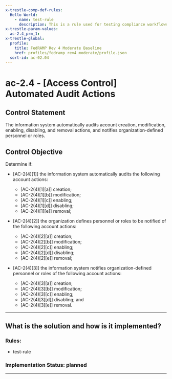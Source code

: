 ```yaml
---
x-trestle-comp-def-rules:
  Hello World:
    - name: test-rule
      description: This is a rule used for testing compliance workflows
x-trestle-param-values:
  ac-2.4_prm_1:
x-trestle-global:
  profile:
    title: FedRAMP Rev 4 Moderate Baseline
    href: profiles/fedramp_rev4_moderate/profile.json
  sort-id: ac-02.04
---
```


# ac-2.4 - \[Access Control\] Automated Audit Actions

## Control Statement

The information system automatically audits account creation, modification, enabling, disabling, and removal actions, and notifies organization-defined personnel or roles.

## Control Objective

Determine if:

- \[AC-2(4)[1]\] the information system automatically audits the following account actions:

  - \[AC-2(4)[1][a]\] creation;
  - \[AC-2(4)[1][b]\] modification;
  - \[AC-2(4)[1][c]\] enabling;
  - \[AC-2(4)[1][d]\] disabling;
  - \[AC-2(4)[1][e]\] removal;

- \[AC-2(4)[2]\] the organization defines personnel or roles to be notified of the following account actions:

  - \[AC-2(4)[2][a]\] creation;
  - \[AC-2(4)[2][b]\] modification;
  - \[AC-2(4)[2][c]\] enabling;
  - \[AC-2(4)[2][d]\] disabling;
  - \[AC-2(4)[2][e]\] removal;

- \[AC-2(4)[3]\] the information system notifies organization-defined personnel or roles of the following account actions:

  - \[AC-2(4)[3][a]\] creation;
  - \[AC-2(4)[3][b]\] modification;
  - \[AC-2(4)[3][c]\] enabling;
  - \[AC-2(4)[3][d]\] disabling; and
  - \[AC-2(4)[3][e]\] removal.

______________________________________________________________________

## What is the solution and how is it implemented?

<!-- For implementation status enter one of: implemented, partial, planned, alternative, not-applicable -->

<!-- Note that the list of rules under ### Rules: is read-only and changes will not be captured after assembly to JSON -->

<!-- Add control implementation description here for control: ac-2.4 -->

### Rules:

  - test-rule

### Implementation Status: planned

______________________________________________________________________
